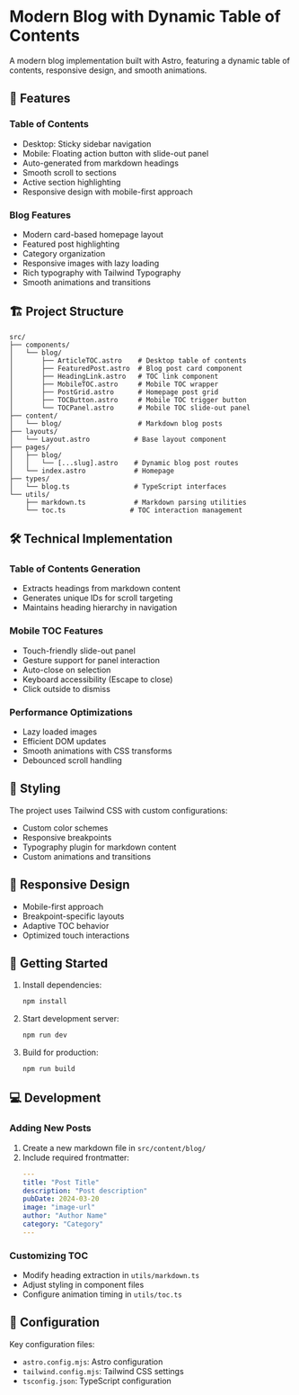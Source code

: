 # Modern Blog with Dynamic Table of Contents

A modern blog implementation built with Astro, featuring a dynamic table of contents, responsive design, and smooth animations.

## 🚀 Features

### Table of Contents

- Desktop: Sticky sidebar navigation
- Mobile: Floating action button with slide-out panel
- Auto-generated from markdown headings
- Smooth scroll to sections
- Active section highlighting
- Responsive design with mobile-first approach

### Blog Features

- Modern card-based homepage layout
- Featured post highlighting
- Category organization
- Responsive images with lazy loading
- Rich typography with Tailwind Typography
- Smooth animations and transitions

## 🏗️ Project Structure

```
src/
├── components/
│   └── blog/
│       ├── ArticleTOC.astro    # Desktop table of contents
│       ├── FeaturedPost.astro  # Blog post card component
│       ├── HeadingLink.astro   # TOC link component
│       ├── MobileTOC.astro     # Mobile TOC wrapper
│       ├── PostGrid.astro      # Homepage post grid
│       ├── TOCButton.astro     # Mobile TOC trigger button
│       └── TOCPanel.astro      # Mobile TOC slide-out panel
├── content/
│   └── blog/                   # Markdown blog posts
├── layouts/
│   └── Layout.astro           # Base layout component
├── pages/
│   ├── blog/
│   │   └── [...slug].astro    # Dynamic blog post routes
│   └── index.astro            # Homepage
├── types/
│   └── blog.ts                # TypeScript interfaces
└── utils/
    ├── markdown.ts            # Markdown parsing utilities
    └── toc.ts                # TOC interaction management
```

## 🛠️ Technical Implementation

### Table of Contents Generation

- Extracts headings from markdown content
- Generates unique IDs for scroll targeting
- Maintains heading hierarchy in navigation

### Mobile TOC Features

- Touch-friendly slide-out panel
- Gesture support for panel interaction
- Auto-close on selection
- Keyboard accessibility (Escape to close)
- Click outside to dismiss

### Performance Optimizations

- Lazy loaded images
- Efficient DOM updates
- Smooth animations with CSS transforms
- Debounced scroll handling

## 🎨 Styling

The project uses Tailwind CSS with custom configurations:

- Custom color schemes
- Responsive breakpoints
- Typography plugin for markdown content
- Custom animations and transitions

## 📱 Responsive Design

- Mobile-first approach
- Breakpoint-specific layouts
- Adaptive TOC behavior
- Optimized touch interactions

## 🚀 Getting Started

1. Install dependencies:

   ```bash
   npm install
   ```

2. Start development server:

   ```bash
   npm run dev
   ```

3. Build for production:
   ```bash
   npm run build
   ```

## 💻 Development

### Adding New Posts

1. Create a new markdown file in `src/content/blog/`
2. Include required frontmatter:
   ```yaml
   ---
   title: "Post Title"
   description: "Post description"
   pubDate: 2024-03-20
   image: "image-url"
   author: "Author Name"
   category: "Category"
   ---
   ```

### Customizing TOC

- Modify heading extraction in `utils/markdown.ts`
- Adjust styling in component files
- Configure animation timing in `utils/toc.ts`

## 🔧 Configuration

Key configuration files:

- `astro.config.mjs`: Astro configuration
- `tailwind.config.mjs`: Tailwind CSS settings
- `tsconfig.json`: TypeScript configuration
